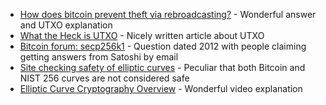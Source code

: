- [How does bitcoin prevent theft via rebroadcasting?](https://bitcointalk.org/index.php?topic=5332519.msg56846758#msg56846758) - Wonderful answer and UTXO explanation
- [What the Heck is UTXO](https://medium.com/bitbees/what-the-heck-is-utxo-ca68f2651819) - Nicely written article about UTXO
- [Bitcoin forum: secp256k1](https://bitcointalk.org/index.php?topic=2699.20) - Question dated 2012 with people claiming getting answers from Satoshi by email
- [Site checking safety of elliptic curves](https://safecurves.cr.yp.to/) - Peculiar that both Bitcoin and NIST 256 curves are not considered safe
- [Elliptic Curve Cryptography Overview](https://www.youtube.com/watch?v=dCvB-mhkT0w) - Wonderful video explanation